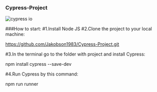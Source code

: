 ### Cypress-Project
![cypress io](https://github.com/Jakobson1983/Cypress-Project/assets/131588196/c4c8ccf7-7d63-497a-a5f8-e1b199769ba8)

###How to start:
#1.Install Node JS
#2.Clone the project to your local machine:

https://github.com/Jakobson1983/Cypress-Project.git

#3.In the terminal go to the folder with project and install Cypress:

npm install cypress --save-dev

#4.Run Cypress by this command:

npm run runner
